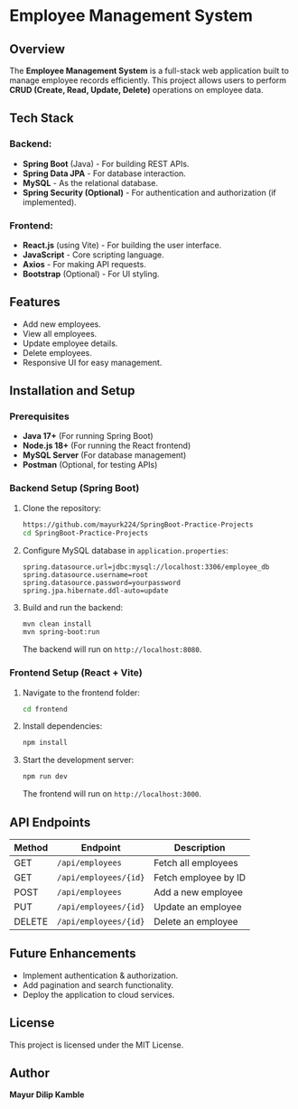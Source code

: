 # Employee Management System

## Overview

The **Employee Management System** is a full-stack web application built to manage employee records efficiently. This project allows users to perform **CRUD (Create, Read, Update, Delete)** operations on employee data.

## Tech Stack

### Backend:

- **Spring Boot** (Java) - For building REST APIs.
- **Spring Data JPA** - For database interaction.
- **MySQL** - As the relational database.
- **Spring Security (Optional)** - For authentication and authorization (if implemented).

### Frontend:

- **React.js** (using Vite) - For building the user interface.
- **JavaScript** - Core scripting language.
- **Axios** - For making API requests.
- **Bootstrap** (Optional) - For UI styling.

## Features

- Add new employees.
- View all employees.
- Update employee details.
- Delete employees.
- Responsive UI for easy management.

## Installation and Setup

### Prerequisites

- **Java 17+** (For running Spring Boot)
- **Node.js 18+** (For running the React frontend)
- **MySQL Server** (For database management)
- **Postman** (Optional, for testing APIs)

### Backend Setup (Spring Boot)

1. Clone the repository:
   ```sh
   https://github.com/mayurk224/SpringBoot-Practice-Projects
   cd SpringBoot-Practice-Projects
   ```
2. Configure MySQL database in `application.properties`:
   ```properties
   spring.datasource.url=jdbc:mysql://localhost:3306/employee_db
   spring.datasource.username=root
   spring.datasource.password=yourpassword
   spring.jpa.hibernate.ddl-auto=update
   ```
3. Build and run the backend:
   ```sh
   mvn clean install
   mvn spring-boot:run
   ```
   The backend will run on `http://localhost:8080`.

### Frontend Setup (React + Vite)

1. Navigate to the frontend folder:
   ```sh
   cd frontend
   ```
2. Install dependencies:
   ```sh
   npm install
   ```
3. Start the development server:
   ```sh
   npm run dev
   ```
   The frontend will run on `http://localhost:3000`.

## API Endpoints

| Method | Endpoint              | Description          |
| ------ | --------------------- | -------------------- |
| GET    | `/api/employees`      | Fetch all employees  |
| GET    | `/api/employees/{id}` | Fetch employee by ID |
| POST   | `/api/employees`      | Add a new employee   |
| PUT    | `/api/employees/{id}` | Update an employee   |
| DELETE | `/api/employees/{id}` | Delete an employee   |

## Future Enhancements

- Implement authentication & authorization.
- Add pagination and search functionality.
- Deploy the application to cloud services.

## License

This project is licensed under the MIT License.

## Author

**Mayur Dilip Kamble**

